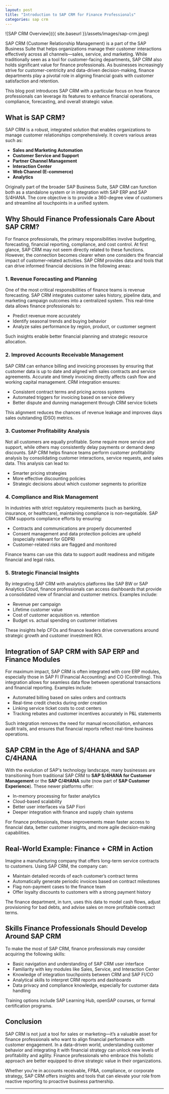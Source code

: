 ```yaml
---
layout: post
title: "Introduction to SAP CRM for Finance Professionals"
categories: sap crm
---
```


![SAP CRM Overview]({{ site.baseurl }}/assets/images/sap-crm.jpeg)

SAP CRM (Customer Relationship Management) is a part of the SAP Business Suite that helps organizations manage their customer interactions effectively across all channels—sales, service, and marketing. While traditionally seen as a tool for customer-facing departments, SAP CRM also holds significant value for finance professionals. As businesses increasingly strive for customer-centricity and data-driven decision-making, finance departments play a pivotal role in aligning financial goals with customer satisfaction and retention. 

This blog post introduces SAP CRM with a particular focus on how finance professionals can leverage its features to enhance financial operations, compliance, forecasting, and overall strategic value.

## What is SAP CRM?

SAP CRM is a robust, integrated solution that enables organizations to manage customer relationships comprehensively. It covers various areas such as:

- **Sales and Marketing Automation**
- **Customer Service and Support**
- **Partner Channel Management**
- **Interaction Center**
- **Web Channel (E-commerce)**
- **Analytics**

Originally part of the broader SAP Business Suite, SAP CRM can function both as a standalone system or in integration with SAP ERP and SAP S/4HANA. The core objective is to provide a 360-degree view of customers and streamline all touchpoints in a unified system.

## Why Should Finance Professionals Care About SAP CRM?

For finance professionals, the primary responsibilities involve budgeting, forecasting, financial reporting, compliance, and cost control. At first glance, SAP CRM may not seem directly related to these functions. However, the connection becomes clearer when one considers the financial impact of customer-related activities. SAP CRM provides data and tools that can drive informed financial decisions in the following areas:

### 1. Revenue Forecasting and Planning

One of the most critical responsibilities of finance teams is revenue forecasting. SAP CRM integrates customer sales history, pipeline data, and marketing campaign outcomes into a centralized system. This real-time data allows finance professionals to:

- Predict revenue more accurately
- Identify seasonal trends and buying behavior
- Analyze sales performance by region, product, or customer segment

Such insights enable better financial planning and strategic resource allocation.

### 2. Improved Accounts Receivable Management

SAP CRM can enhance billing and invoicing processes by ensuring that customer data is up to date and aligned with sales contracts and service agreements. Accurate and timely invoicing directly affects cash flow and working capital management. CRM integration ensures:

- Consistent contract terms and pricing across systems
- Automated triggers for invoicing based on service delivery
- Better dispute and dunning management through CRM service tickets

This alignment reduces the chances of revenue leakage and improves days sales outstanding (DSO) metrics.

### 3. Customer Profitability Analysis

Not all customers are equally profitable. Some require more service and support, while others may consistently delay payments or demand deep discounts. SAP CRM helps finance teams perform customer profitability analysis by consolidating customer interactions, service requests, and sales data. This analysis can lead to:

- Smarter pricing strategies
- More effective discounting policies
- Strategic decisions about which customer segments to prioritize

### 4. Compliance and Risk Management

In industries with strict regulatory requirements (such as banking, insurance, or healthcare), maintaining compliance is non-negotiable. SAP CRM supports compliance efforts by ensuring:

- Contracts and communications are properly documented
- Consent management and data protection policies are upheld (especially relevant for GDPR)
- Customer-related risks are flagged and monitored

Finance teams can use this data to support audit readiness and mitigate financial and legal risks.

### 5. Strategic Financial Insights

By integrating SAP CRM with analytics platforms like SAP BW or SAP Analytics Cloud, finance professionals can access dashboards that provide a consolidated view of financial and customer metrics. Examples include:

- Revenue per campaign
- Lifetime customer value
- Cost of customer acquisition vs. retention
- Budget vs. actual spending on customer initiatives

These insights help CFOs and finance leaders drive conversations around strategic growth and customer investment ROI.

## Integration of SAP CRM with SAP ERP and Finance Modules

For maximum impact, SAP CRM is often integrated with core ERP modules, especially those in SAP FI (Financial Accounting) and CO (Controlling). This integration allows for seamless data flow between operational transactions and financial reporting. Examples include:

- Automated billing based on sales orders and contracts
- Real-time credit checks during order creation
- Linking service ticket costs to cost centers
- Tracking rebates and customer incentives accurately in P&L statements

Such integration removes the need for manual reconciliation, enhances audit trails, and ensures that financial reports reflect real-time business operations.

## SAP CRM in the Age of S/4HANA and SAP C/4HANA

With the evolution of SAP's technology landscape, many businesses are transitioning from traditional SAP CRM to **SAP S/4HANA for Customer Management** or the **SAP C/4HANA** suite (now part of **SAP Customer Experience**). These newer platforms offer:

- In-memory processing for faster analytics
- Cloud-based scalability
- Better user interfaces via SAP Fiori
- Deeper integration with finance and supply chain systems

For finance professionals, these improvements mean faster access to financial data, better customer insights, and more agile decision-making capabilities.

## Real-World Example: Finance + CRM in Action

Imagine a manufacturing company that offers long-term service contracts to customers. Using SAP CRM, the company can:

- Maintain detailed records of each customer’s contract terms
- Automatically generate periodic invoices based on contract milestones
- Flag non-payment cases to the finance team
- Offer loyalty discounts to customers with a strong payment history

The finance department, in turn, uses this data to model cash flows, adjust provisioning for bad debts, and advise sales on more profitable contract terms.

## Skills Finance Professionals Should Develop Around SAP CRM

To make the most of SAP CRM, finance professionals may consider acquiring the following skills:

- Basic navigation and understanding of SAP CRM user interface
- Familiarity with key modules like Sales, Service, and Interaction Center
- Knowledge of integration touchpoints between CRM and SAP FI/CO
- Analytical skills to interpret CRM reports and dashboards
- Data privacy and compliance knowledge, especially for customer data handling

Training options include SAP Learning Hub, openSAP courses, or formal certification programs.

## Conclusion

SAP CRM is not just a tool for sales or marketing—it’s a valuable asset for finance professionals who want to align financial performance with customer engagement. In a data-driven world, understanding customer behavior and integrating it with financial strategy can unlock new levels of profitability and agility. Finance professionals who embrace this holistic approach are better equipped to drive strategic value in their organizations.

Whether you're in accounts receivable, FP&A, compliance, or corporate strategy, SAP CRM offers insights and tools that can elevate your role from reactive reporting to proactive business partnership.

---



